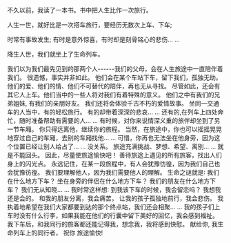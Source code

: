 不久以前，我读了一本书。书中把人生比作一次旅行。

人生一世，就好比是一次搭车旅行，要经历无数次上车、下车;

时常有事故发生; 有时是意外惊喜，有时却是刻骨铭心的悲伤… …

降生人世，我们就坐上了生命列车。

我们以为我们最先见到的那两个人------我们的父母，会在人生旅途中一直陪伴着我们。
很遗憾，事实并非如此。
他们会在某个车站下车，留下我们，孤独无助。他们的爱、他们的情、他们不可替代的陪伴，再也无从寻找。
尽管如此，还会有其它人上车。他们当中的一些人将对我们有着特殊的意义。
他们之中有我们的兄弟姐妹, 有我们的亲朋好友。
我们还将会体验千古不朽的爱情故事。
坐同一交通车的人当中，有的轻松旅行。
有的却带着深深的悲哀… …
还有的,在列车上四处奔忙，随时准备帮助有需要的人… …
有时候，对你来说情深义重的旅伴却坐到了另一节车厢。
你只得远离他，继续你的旅程。
当然，在旅途中，你也可以摇摇晃晃地穿过自己的车厢，去别的车厢找他… …
可惜，你再也无法坐在他身旁，因为这个位置已经让别人给占了… …
没关系。
旅途充满挑战、梦想、希望、离别… … 就是不能回头。
因此，尽量使旅途愉快吧！
善待旅途上遇见的所有旅客，找出人们身上的闪光点。
永远记住，在某一段旅程中，有人会犹豫彷徨，因为我们自己也会犹豫彷徨。
我们要理解他人，因为我们需要他人的理解。
生命之谜就是∶ 我们在什么地方下车？ 坐在身旁的伴侣在什么地方下车？ 我们的朋友在什么地方下车？ 我们无从知晓… …
我时常这样想∶ 到我该下车的时候，我会留恋吗？ 我想我还是会的。
和我的朋友分离，我会痛苦。
让我的孩子孤独地前行，我会悲伤。
我执着地希望在我们大家都要到达的那个终点站，我们还会相聚… …
我的孩子们上车时没有什么行李，如果我能在他们的行囊中留下美好的回忆，我会感到福祉。
我下车后，和我同行的旅客都还能记得我，想念我，我将感到快慰。
献给你, 我生命列车上的同行者， 祝你 旅途愉快!